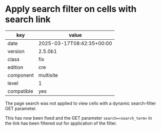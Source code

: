 [//]: # (werk v2)
# Apply search filter on cells with search link

key        | value
---------- | ---
date       | 2025-03-17T08:42:35+00:00
version    | 2.5.0b1
class      | fix
edition    | cre
component  | multisite
level      | 1
compatible | yes

The page search was not applied to view cells with a dynamic search-filter GET parameter.

This has now been fixed and the GET parameter `search=<search_term>` in the link has been filtered out for application of the filter.
